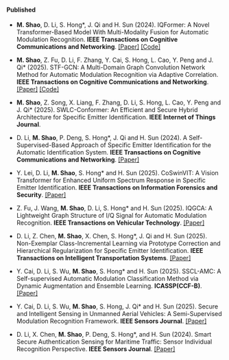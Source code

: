 #### Published

- <strong>M. Shao</strong>, D. Li, S. Hong*, J. Qi and H. Sun (2024). IQFormer: A Novel Transformer-Based Model With Multi-Modality Fusion for Automatic Modulation Recognition. <strong>IEEE Transactions on Cognitive Communications and Networking</strong>. [[Paper]](https://doi.org/10.1109/TCCN.2024.3485118) [[Code]](https://github.com/WestdoorSad/IQFormer)

- <strong>M. Shao</strong>, Z. Fu, D. Li, F. Zhang, Y. Cai, S. Hong, L. Cao, Y. Peng and J. Qi* (2025). STF-GCN: A Multi-Domain Graph Convolution Network Method for Automatic Modulation Recognition via Adaptive Correlation. <strong>IEEE Transactions on Cognitive Communications and Networking</strong>. [[Paper]](https://doi.org/10.1109/TCCN.2025.3598243) [[Code]](https://github.com/WestdoorSad/STF-GCN)

- <strong>M. Shao</strong>, Z. Song, X. Liang, F. Zhang, D. Li, S. Hong, L. Cao, Y. Peng and J. Qi* (2025). SWLC-Conformer: An Efficient and Secure Hybrid Architecture for Specific Emitter Identification. <strong>IEEE Internet of Things Journal</strong>.

- D. Li, <strong>M. Shao</strong>, P. Deng, S. Hong*, J. Qi and H. Sun (2024). A Self-Supervised-Based Approach of Specific Emitter Identification for the Automatic Identification System. <strong>IEEE Transactions on Cognitive Communications and Networking</strong>. [[Paper]](https://doi.org/10.1109/TCCN.2024.3476491)
  
- Y. Lei, D. Li, <strong>M. Shao</strong>, S. Hong* and H. Sun (2025). CoSwinVIT: A Vision Transformer for Enhanced Uniform Spectrum Response in Specific Emitter Identification. <strong>IEEE Transactions on Information Forensics and Security</strong>. [[Paper]](https://doi.org/10.1109/TIFS.2025.3565999)

- Z. Fu, J. Wang, <strong>M. Shao</strong>, D. Li, S. Hong* and H. Sun (2025). IQGCA: A Lightweight Graph Structure of I/Q Signal for Automatic Modulation Recognition. <strong>IEEE Transactions on Vehicular Technology</strong>. [[Paper]](https://doi.org/10.1109/TVT.2025.3591935)

- D. Li, Z. Chen, <strong>M. Shao</strong>, X. Chen, S. Hong*, J. Qi and H. Sun (2025). Non-Exemplar Class-Incremental Learning via Prototype Correction and Hierarchical Regularization for Specific Emitter Identification. <strong>IEEE Transactions on Intelligent Transportation Systems</strong>. [[Paper]](https://doi.org/10.1109/TITS.2025.3559174)

- Y. Cai, D. Li, S. Wu, <strong>M. Shao</strong>, S. Hong* and H. Sun (2025). SSCL-AMC: A Self-supervised Automatic Modulation Classification Method via Dynamic Augmentation and Ensemble Learning. <strong>ICASSP(CCF-B)</strong>. [[Paper]](https://doi.org/10.1109/ICASSP49660.2025.10890093)

- Y. Cai, D. Li, S. Wu, <strong>M. Shao</strong>, S. Hong, J. Qi* and H. Sun (2025). Secure and Intelligent Sensing in Unmanned Aerial Vehicles: A Semi-Supervised Modulation Recognition Framework. <strong>IEEE Sensors Journal</strong>. [[Paper]](https://doi.org/10.1109/JSEN.2024.3521502)

- D. Li, X. Chen, <strong>M. Shao</strong>, P. Deng, S. Hong*, and H. Sun (2024). Smart Secure Authentication Sensing for Maritime Traffic: Sensor Individual Recognition Perspective. <strong>IEEE Sensors Journal</strong>. [[Paper]](https://doi.org/10.1109/JSEN.2024.3414862)


